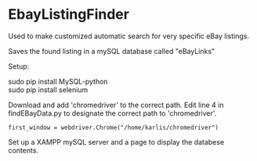 # EbayListingFinder
Used to make customized automatic search for very specific eBay listings.

Saves the found listing in a mySQL database called "eBayLinks"

Setup:

sudo pip install MySQL-python<br>
sudo pip install selenium<br>

Download and add 'chromedriver' to the correct path. Edit line 4 in findEBayData.py to designate the correct path to 'chromedriver'.<br>
```
first_window = webdriver.Chrome("/home/karlis/chromedriver")
```
Set up a XAMPP mySQL server and a page to display the databese contents.
